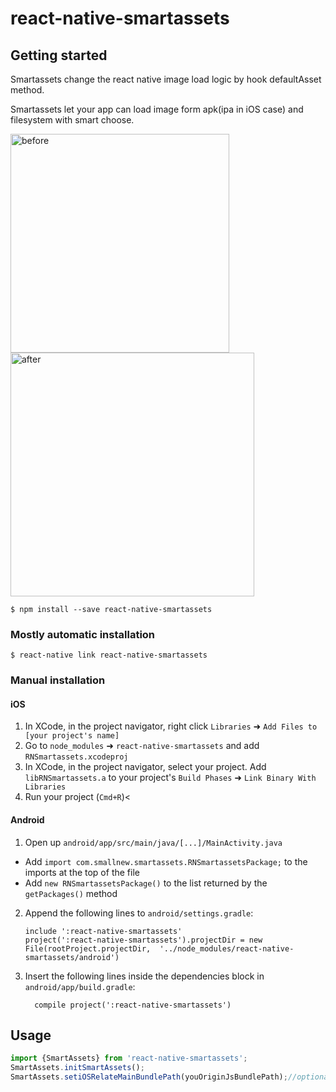 
# react-native-smartassets

## Getting started

Smartassets change the react native image load logic by hook defaultAsset method.


Smartassets let your app can load image form apk(ipa in iOS case) and filesystem with smart choose.



<img src="https://github.com/smallnew/react-native-smartassets/raw/master/Sample/before_smart.jpg" width="350" alt="before"></img>
      <img src="https://github.com/smallnew/react-native-smartassets/raw/master/Sample/after_smart.png" width="390" alt="after"></img>
 

`$ npm install --save react-native-smartassets`

### Mostly automatic installation

`$ react-native link react-native-smartassets`

### Manual installation


#### iOS

1. In XCode, in the project navigator, right click `Libraries` ➜ `Add Files to [your project's name]`
2. Go to `node_modules` ➜ `react-native-smartassets` and add `RNSmartassets.xcodeproj`
3. In XCode, in the project navigator, select your project. Add `libRNSmartassets.a` to your project's `Build Phases` ➜ `Link Binary With Libraries`
4. Run your project (`Cmd+R`)<

#### Android

1. Open up `android/app/src/main/java/[...]/MainActivity.java`
  - Add `import com.smallnew.smartassets.RNSmartassetsPackage;` to the imports at the top of the file
  - Add `new RNSmartassetsPackage()` to the list returned by the `getPackages()` method
2. Append the following lines to `android/settings.gradle`:
  	```
  	include ':react-native-smartassets'
  	project(':react-native-smartassets').projectDir = new File(rootProject.projectDir, 	'../node_modules/react-native-smartassets/android')
  	```
3. Insert the following lines inside the dependencies block in `android/app/build.gradle`:
  	```
      compile project(':react-native-smartassets')
  	```


## Usage
```javascript
import {SmartAssets} from 'react-native-smartassets';
SmartAssets.initSmartAssets();
SmartAssets.setiOSRelateMainBundlePath(youOriginJsBundlePath);//optional

```
  
